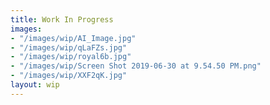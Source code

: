 ```yaml
---
title: Work In Progress
images:
- "/images/wip/AI_Image.jpg"
- "/images/wip/qLaFZs.jpg"
- "/images/wip/royal6b.jpg"
- "/images/wip/Screen Shot 2019-06-30 at 9.54.50 PM.png"
- "/images/wip/XXF2qK.jpg"
layout: wip
---
```


